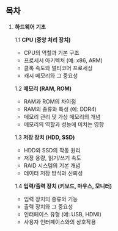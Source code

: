 ## 목차

1. **하드웨어 기초**
   
   1.1 **CPU (중앙 처리 장치)**
   - CPU의 역할과 기본 구조
   - 프로세서 아키텍처 (예: x86, ARM)
   - 클록 속도와 멀티코어 프로세싱
   - 캐시 메모리와 그 중요성

   1.2 **메모리 (RAM, ROM)**
   - RAM과 ROM의 차이점
   - RAM의 종류와 특성 (예: DDR4)
   - 메모리 관리 및 가상 메모리의 개념
   - 메모리의 역할과 성능에 미치는 영향

   1.3 **저장 장치 (HDD, SSD)**
   - HDD와 SSD의 작동 원리
   - 저장 용량, 읽기/쓰기 속도
   - RAID 시스템의 기본 개념
   - 데이터 저장 방식과 신뢰성

   1.4 **입력/출력 장치 (키보드, 마우스, 모니터)**
   - 입력 장치의 종류와 기능
   - 출력 장치와 그 중요성
   - 인터페이스 유형 (예: USB, HDMI)
   - 사용자 인터페이스와의 상호작용
